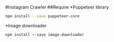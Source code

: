 #Instagram Crawler
##Require
*Puppeteer library
```bash
npm install --save puppeteer-core
```
*Image downloader
```bash
npm install –-save image-downloader
```